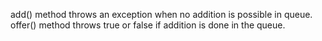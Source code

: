 add() method throws an exception when
no addition is possible in queue.	
offer() method throws true or false if addition is done in the queue.